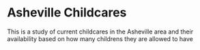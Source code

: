 # Asheville Childcares
This is a study of current childcares in the Asheville area and their availability based on how many childrens they are allowed to have
